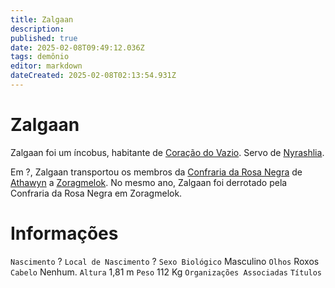 ```yaml
---
title: Zalgaan
description: 
published: true
date: 2025-02-08T09:49:12.036Z
tags: demônio
editor: markdown
dateCreated: 2025-02-08T02:13:54.931Z
---
```


# Zalgaan
Zalgaan foi um íncobus, habitante de [Coração do Vazio](/lugares/abismo/coracao-do-vazio). Servo de [Nyrashlia](/individuos/nyrashlia).

Em ?, Zalgaan transportou os membros da [Confraria da Rosa Negra](/faccoes/faccoes-independentes/confraria-da-rosa-negra) de [Athawyn](/lugares/abismo/coracao-do-vazio/athawyn) a [Zoragmelok](/lugares/abismo/coracao-do-vazio/zoragmelok). No mesmo ano, Zalgaan foi derrotado pela Confraria da Rosa Negra em Zoragmelok.

# Informações
`Nascimento` ?
`Local de Nascimento` ?
`Sexo Biológico` Masculino
`Olhos` Roxos
`Cabelo` Nenhum.
`Altura` 1,81 m
`Peso` 112 Kg
`Organizações Associadas` 
`Títulos` 
